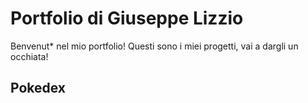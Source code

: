 # Portfolio di Giuseppe Lizzio

Benvenut* nel mio portfolio! Questi sono i miei progetti, vai a dargli un occhiata!

## Pokedex
